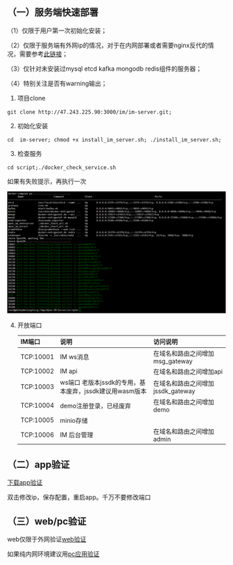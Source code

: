 ## （一）服务端快速部署

（1）仅限于用户第一次初始化安装；

（2）仅限于服务端有外网ip的情况，对于在内网部署或者需要nginx反代的情况，需要参考[此链接](https://doc.im.cn/#/v2/server_deploy/easy_deploy_new)；

（3）仅针对未安装过mysql etcd kafka mongodb redis组件的服务器；

（4）特别关注是否有warning输出；

1. 项目clone

```
git clone http://47.243.225.90:3000/im/im-server.git;
```

2. 初始化安装

```
cd  im-server; chmod +x install_im_server.sh; ./install_im_server.sh;
```

3. 检查服务

```
cd script;./docker_check_service.sh
```

如果有失败提示，再执行一次

![docker_success](../../images/docker_success.png)

4. 开放端口

   | IM端口    | 说明                                                    | 访问说明                           |
   | --------- | ------------------------------------------------------- | ---------------------------------- |
   | TCP:10001 | IM ws消息                                               | 在域名和路由之间增加msg_gateway    |
   | TCP:10002 | IM api                                                  | 在域名和路由之间增加api            |
   | TCP:10003 | ws端口 老版本jssdk的专用，基本废弃，jssdk建议用wasm版本 | 在域名和路由之间增加jssdk_gateway  |
   | TCP:10004 | demo注册登录，已经废弃                                  | 在域名和路由之间增加demo           |
   | TCP:10005 | minio存储                                               |                                    |
   | TCP:10006 | IM 后台管理                                             | 在域名和路由之间增加admin          |

## （二）app验证

[下载app验证](https://doc.im.cn/#/v2/validation/app)

双击修改ip，保存配置，重启app。千万不要修改端口

## （三）web/pc验证

web仅限于外网验证[web验证](https://doc.im.cn/#/js_v2/sdk_integrate/development?id=%e5%9c%a8%e7%ba%bf%e6%b5%8b%e8%af%95)

如果纯内网环境建议用[pc应用验证](https://doc.im.cn/#/js_v2/sdk_integrate/development?id=electron%e5%ba%94%e7%94%a8%e4%b8%8b%e8%bd%bd)

